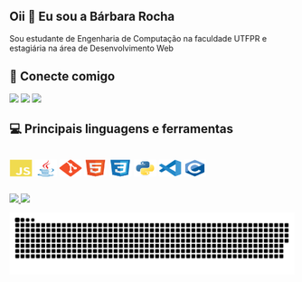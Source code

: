 ## Oii 👋 Eu sou a Bárbara Rocha 

Sou estudante de Engenharia de Computação na faculdade UTFPR e estagiária na área de Desenvolvimento Web

## 📌 Conecte comigo

<div>
  
 <a href="https://www.linkedin.com/in/bárbara-eduarda-rocha-a6205a213/" target="_blank"><img src="https://img.shields.io/badge/-LinkedIn-%230077B5?style=for-the-badge&logo=linkedin&logoColor=white" target="_blank"></a> 
 <a href="https://instagram.com/barbararocha__" target="_blank"><img src="https://img.shields.io/badge/-Instagram-%23E4405F?style=for-the-badge&logo=instagram&logoColor=white"        target="_blank"></a>
 <a href = "mailto:barbara.edu.rocha13@gmail.com"><img src="https://img.shields.io/badge/-Gmail-%23333?style=for-the-badge&logo=gmail&logoColor=white" target="_blank"></a>
  
</div>

## 💻 Principais linguagens e ferramentas

<div style="display: inline_block"><br>
  
  <img align="center" alt="Barbara-Js" height="30" width="40" src="https://raw.githubusercontent.com/devicons/devicon/master/icons/javascript/javascript-plain.svg">
  <img align="center" alt="Barbara-Java" height="30" width="40" src="https://github.com/devicons/devicon/blob/master/icons/java/java-original.svg"> 
  <img align="center" alt="Barbara-Git" height="30" width="40" src="https://github.com/devicons/devicon/blob/master/icons/git/git-original.svg">
  <img align="center" alt="Barbara-HTML" height="30" width="40" src="https://raw.githubusercontent.com/devicons/devicon/master/icons/html5/html5-original.svg">
  <img align="center" alt="Barbara-CSS" height="30" width="40" src="https://raw.githubusercontent.com/devicons/devicon/master/icons/css3/css3-original.svg">
  <img align="center" alt="Barbara-Python" height="30" width="40" src="https://raw.githubusercontent.com/devicons/devicon/master/icons/python/python-original.svg">
  <img align="center" alt="Barbara-VSCode" height="30" width="40" src="https://github.com/devicons/devicon/blob/master/icons/vscode/vscode-original.svg">
  <img align="center" alt="Barbara-C" height="30" width="40" src="https://github.com/devicons/devicon/blob/master/icons/c/c-original.svg">
  
</div>

##

<div>
  
  <a href="https://github.com/eduarda-rocha">
  <img height="148em" src="https://github-readme-stats.vercel.app/api?username=eduarda-rocha&show_icons=true&theme=dracula&include_all_commits=true&count_private=true"/>
  <img height="148em" src="https://github-readme-stats.vercel.app/api/top-langs/?username=eduarda-rocha&layout=compact&langs_count=7&theme=dracula"/>
    
</div>

![Snake animation](https://github.com/eduarda-rocha/eduarda-rocha/blob/output/github-contribution-grid-snake.svg)

